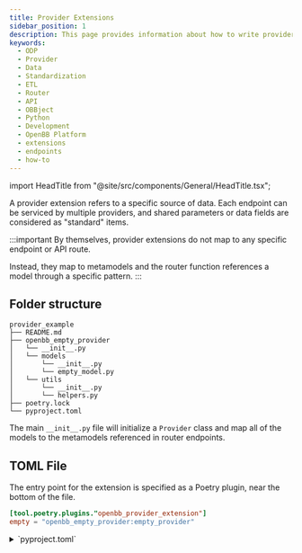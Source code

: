 ```yaml
---
title: Provider Extensions
sidebar_position: 1
description: This page provides information about how to write provider extensions for the OpenBB Python Package using the ETL pattern, and how to add them to Routers as endpoints.
keywords:
  - ODP
  - Provider
  - Data
  - Standardization
  - ETL
  - Router
  - API
  - OBBject
  - Python
  - Development
  - OpenBB Platform
  - extensions
  - endpoints
  - how-to
---
```


import HeadTitle from "@site/src/components/General/HeadTitle.tsx";

<HeadTitle title="Build Provider Extensions - Developer | OpenBB Docs" />

A provider extension refers to a specific source of data.
Each endpoint can be serviced by multiple providers,
and shared parameters or data fields are considered as "standard" items.

:::important
By themselves, provider extensions do not map to any specific endpoint or API route.

Instead, they map to metamodels and the router function references a model through a specific pattern.
:::

## Folder structure

```shell
provider_example
├── README.md
├── openbb_empty_provider
│   └── __init__.py
│   └── models
│       └── __init__.py
│       └── empty_model.py
│   └── utils
│       └── __init__.py
│       └── helpers.py
├── poetry.lock
└── pyproject.toml
```

The main `__init__.py` file will initialize a `Provider` class and map all of the models to the metamodels referenced in router endpoints.

## TOML File

The entry point for the extension is specified as a Poetry plugin, near the bottom of the file.

```toml
[tool.poetry.plugins."openbb_provider_extension"]
empty = "openbb_empty_provider:empty_provider"
```

<details>
<summary mdxType="summary">`pyproject.toml` </summary>
```toml
[tool.poetry]
name = "openbb-empty-provider"
version = "0.0.0"
description = "Empty provider extension for OpenBB"
authors = ["Hello <hello@world.co>"]
readme = "README.md"
packages = [{ include = "openbb_empty_provider" }]

[tool.poetry.dependencies]
python = "^3.10,<3.14"
openbb-core = "*"

[build-system]
requires = ["poetry-core"]
build-backend = "poetry.core.masonry.api"

[tool.poetry.plugins."openbb_provider_extension"]
empty = "openbb_empty_provider:empty_provider"
```

</details>

## Provider Definition

Open or create the main `__init__.py` file with a code editor.

Initialize an instance of the `Provider` class by naming the local variable as `{name}_provider`.
This should be the same as what was defined in `pyproject.toml`

:::tip
`__init__.py` requires imports which may not have been built yet.

Install the extension with an empty `fetcher_dict` field - `fetcher_dict={}` - then add them when ready.

When installing the extension, adding or changing items in the `fetcher_dict`, you must run `openbb-build` from the command line before using the Python Interface.
:::

```python
from openbb_core.provider.abstract.provider import Provider
from openbb_empty_provider.models.empty_model import EmptyFetcher


empty_provider = Provider(
    name="empty",
    website="http://empty.io",
    description="""The empty provider is a supplier of promises.""",
    # credentials=["api_key"],  # Credentials added here are mapped to `user_settings.json` in the `credentials` key.
    # Don't do "empty_api_key" here, the `name` will prefix whatever items are listed in the credentials field.
    fetcher_dict={
        "EmptyModel": EmptyFetcher  # The key is mapped to in @router.command(model="EmptyModel", methods=["GET"])
    },
)
```

## Provider Model

Provider data pipelines use the [`Fetcher`](/python/developer/architecture_overview#fetcher-class) class to transform and validate user input, extract raw data from the source, and transform the data into serializable content.

Transformed data will be ready to load into a database or use by downstream processes.

The entire file consists of three classes, and it can be executed asynchronously without initialization.

- `QueryParams`
- `Data`
- `Fetcher`

### Standard Models

If an endpoint is shared between multiple providers, they are likely to have some common ground.

In this case, the metamodel will represent the standard, and the providers shall inherit from the standard.

A standard model will have only `QueryParams` and `Data`, both are a subclass of `pydantic.BaseModel`.

<details>
<summary mdxType="summary">Example Standard Model</summary>
```python
"""Some Time Series Standard Model"""

from datetime import date as dateType

from openbb_core.provider.abstract.data import Data
from openbb_core.provider.abstract.query_params import QueryParams
from pydantic import Field

class SomeTimeSeriesQueryParams(QueryParams):
    """Some Time Series Query Params"""
    symbol: str = Field(
        description="Ticker symbol for the time series."
    )
    start_date: dateType | None = Field(
        default=None,
        description="Start date of the data.",
    )
    end_date: dateType | None = Field(
        default=None,
        description="End date of the data.",
    )

class SomeTimeSeriesData(Data):
    """Some Time Series Data"""

    date: dateType = Field(
        description="Date of the data.",
    )
    symbol: str = Field(
        description="Symbol for the data.",
    )
    value: float = Field(
        description="End of day value of the symbol."
    )
```
</details>

The provider should then inherit from this model, prefixing the name with itself.

```python
class EmptySomeTimeSeriesQueryParams(SomeTimeSeriesQueryParams):
    """Empty Some Time Series Query Params"""
    # No `pass` required if no additional parameters are added.


# Add additional fields, or modify the standard model definition to suit.

class EmptySomeTimeSeriesData(SomeTimeSeriesData):
    """Empty Some Time Series Data"""

    unit: str | None = Field(
        default=None,
        description="Unit of measurement represented by the value."
    )
```

:::info
The resulting function signature will display these parameters as `**kwargs`, but their definitions will display in the docstring and `reference` metadata. Required provider parameters may appear as `Optional` in docstrings, but their inputs will be validated using the model at execution.
:::

### Fetcher

Next, build the `Fetcher` class. Use the code block below as a template, the structure and signatures will always be similar.
Most of the business logic happens in one of, `extract_data` or `aextract_data`.

A Fetcher divides the process into three distinct sections:

- Transform Query
  - Validates the user input against the QueryParams model.
- Extract Data
  - Gets the raw data (or as close to raw as possible) from the source.
- Transform Data
  - Validate the data against the Data model and return the results.
  - Output is returned to the user under `OBBject.results`.

<details>
<summary mdxType="summary">Example Fetcher Code</summary>
```python
class EmptySomeTimeSeriesFetcher(
    Fetcher[
        EmptySomeTimeSeriesQueryParams,
        list[
            EmptySomeTimeSeriesData
        ],  # Remove list if returning a single record or dictionary
    ]
):
    """Some Time Series Fetcher."""

    # Use this to disable the requirement of credentials for this endpoint
    # and provider, if applicable.

    # require_credentials = False

    @staticmethod
    def transform_query(params: dict) -> EmptySomeTimeSeriesQueryParams:
        """Transform query params."""
        transformed_params = params.copy()
        # if transformed_params.get("some_param"):
        #     do something with it here.
        # and use field_validator in the model to set defaults.
        return EmptySomeTimeSeriesQueryParams(**transformed_params)

    @staticmethod
    async def aextract_data(
        query: EmptySomeTimeSeriesQueryParams,
        credentials: dict | None,
        **kwargs,
    ) -> list:  # Typing here should match the 'data' input of 'transform_data'.
        """Extract data."""
        # pylint: disable=import-outside-toplevel
        # from openbb_core.provider.utils.helpers import (
        #    make_request,
        #    amake_request,
        #    amake_requests,
        #    get_querystring,
        #    get_requests_session,
        #    get_async_requests_session,
        # )
        # Use these to make HTTP requests.
        # Always lazy-load imports inside functions to avoid circular imports
        # and to speed up initial load time of the application.

        # Example of making a request
        # url = "https://example.com/api"
        # querystring = get_querystring(
        #     {
        #         "symbol": query.symbol,
        #         "start_date": query.start_date,
        #         "end_date": query.end_date,
        #         # Add other parameters here
        #     }
        # )
        #
        # headers = {
        #     "Authorization": f"Bearer {credentials['empty_api_key']}"
        # } if credentials else ""
        #
        # response = await amake_request(url, headers=headers, params=querystring)
        #
        # data = response.json()
        #
        # Process the data into a list of EmptySomeTimeSeriesData
        data = [
            {
                "date": dateType(2023, 1, 1),
                "symbol": query.symbol,
                "value": 100.0,
                "unit": "USD",
            },
            {
                "date": dateType(2023, 1, 2),
                "symbol": query.symbol,
                "value": 101.5,
                "unit": "USD",
            },
            # Add more records as needed
        ]

        return data

    @staticmethod
    def transform_data(
        query: EmptySomeTimeSeriesQueryParams, data: list, **kwargs: Any
    ) -> list[EmptySomeTimeSeriesData]:
        """Transform data."""
        # Here you can clean and validate the data as needed.
        # The model should do most of the heavy lifting.
        return [EmptySomeTimeSeriesData.model_validate(item) for item in data]

# This is the complete model, it can be executed with:
# result = await EmptySomeTimeSeriesFetcher.fetch_data({}, {})
# Where the first dict is the query parameters, and the second is the credentials.
# If no credentials are required, use an empty dict.
```
</details>


## Add Endpoint